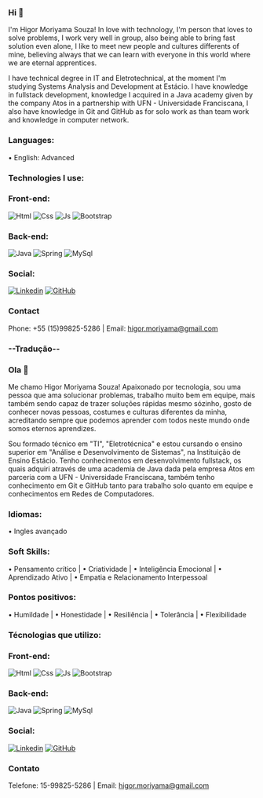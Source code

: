 ### Hi 👋

I'm Higor Moriyama Souza! In love with technology, I'm person that loves to solve problems, I work very well in group, also being able to bring
fast solution even alone, I like to meet new people and cultures differents of mine, believing always that we can learn with everyone in this world where
we are eternal apprentices.


I have technical degree in IT and Eletrotechnical, at the moment I'm studying Systems Analysis and Development at Estácio. I have knowledge 
in fullstack development, knowledge I acquired in a Java academy given by the company Atos in a partnership with UFN - Universidade Franciscana, I also
have knowledge in Git and GitHub as for solo work as than team work and knowledge in computer network.

### Languages:
• English: Advanced

### Technologies I use:
### Front-end: 
![Html](https://img.shields.io/badge/HTML5-E34F26?style=for-the-badge&logo=html5&logoColor=white) 
![Css](https://img.shields.io/badge/CSS3-1572B6?style=for-the-badge&logo=css3&logoColor=white) 
![Js](https://img.shields.io/badge/JavaScript-F7DF1E?style=for-the-badge&logo=javascript&logoColor=black) 
![Bootstrap](https://img.shields.io/badge/Bootstrap-563D7C?style=for-the-badge&logo=bootstrap&logoColor=white)

### Back-end: 
![Java](https://img.shields.io/badge/Java-ED8B00?style=for-the-badge&logo=java&logoColor=white) 
![Spring](https://img.shields.io/badge/Spring-6DB33F?style=for-the-badge&logo=spring&logoColor=white) 
![MySql](https://img.shields.io/badge/MySQL-005C84?style=for-the-badge&logo=mysql&logoColor=white)

### Social:
[![Linkedin](https://img.shields.io/badge/LinkedIn-0077B5?style=for-the-badge&logo=linkedin&logoColor=white)](https://www.linkedin.com/in/hsmoriyama/)
[![GitHub](https://img.shields.io/badge/GitHub-100000?style=for-the-badge&logo=github&logoColor=white)](https://github.com/HSMoriyama)

### Contact
Phone: +55 (15)99825-5286 |
Email: higor.moriyama@gmail.com


### --Tradução--


### Ola 👋

Me chamo Higor Moriyama Souza! Apaixonado por tecnologia, sou uma pessoa que ama solucionar problemas, trabalho muito bem em equipe, mais também sendo capaz de trazer soluções rápidas mesmo sózinho, gosto de conhecer novas pessoas, costumes e culturas diferentes da minha, acreditando sempre que podemos aprender com todos neste mundo onde somos eternos aprendizes. 

Sou formado técnico em "TI", "Eletrotécnica" e estou cursando o ensino superior em "Análise e Desenvolvimento de Sistemas", na Instituição de Ensino Estácio. Tenho conhecimentos em desenvolvimento fullstack, os quais adquiri através de uma academia de Java dada pela empresa Atos em parceria com a UFN - Universidade Franciscana, também tenho conhecimento em Git e GitHub tanto para trabalho solo quanto em equipe e conhecimentos em Redes de Computadores. 

### Idiomas:
• Ingles avançado

### Soft Skills:
• Pensamento crítico |
• Criatividade |
• Inteligência Emocional |
• Aprendizado Ativo |
• Empatia e Relacionamento Interpessoal

### Pontos positivos:
•	Humildade |
•	Honestidade |
•	Resiliência |
•	Tolerância |
•	Flexibilidade

### Técnologias que utilizo:
### Front-end: 
![Html](https://img.shields.io/badge/HTML5-E34F26?style=for-the-badge&logo=html5&logoColor=white) 
![Css](https://img.shields.io/badge/CSS3-1572B6?style=for-the-badge&logo=css3&logoColor=white) 
![Js](https://img.shields.io/badge/JavaScript-F7DF1E?style=for-the-badge&logo=javascript&logoColor=black) 
![Bootstrap](https://img.shields.io/badge/Bootstrap-563D7C?style=for-the-badge&logo=bootstrap&logoColor=white)

### Back-end: 
![Java](https://img.shields.io/badge/Java-ED8B00?style=for-the-badge&logo=java&logoColor=white) 
![Spring](https://img.shields.io/badge/Spring-6DB33F?style=for-the-badge&logo=spring&logoColor=white) 
![MySql](https://img.shields.io/badge/MySQL-005C84?style=for-the-badge&logo=mysql&logoColor=white)

### Social:
[![Linkedin](https://img.shields.io/badge/LinkedIn-0077B5?style=for-the-badge&logo=linkedin&logoColor=white)](https://www.linkedin.com/in/hsmoriyama/)
[![GitHub](https://img.shields.io/badge/GitHub-100000?style=for-the-badge&logo=github&logoColor=white)](https://github.com/HSMoriyama)

### Contato
Telefone: 15-99825-5286 |
Email: higor.moriyama@gmail.com
